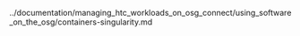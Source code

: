 ../documentation/managing_htc_workloads_on_osg_connect/using_software_on_the_osg/containers-singularity.md